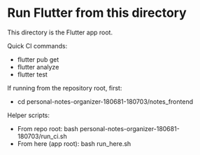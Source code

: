 # Run Flutter from this directory

This directory is the Flutter app root.

Quick CI commands:
- flutter pub get
- flutter analyze
- flutter test

If running from the repository root, first:
- cd personal-notes-organizer-180681-180703/notes_frontend

Helper scripts:
- From repo root: bash personal-notes-organizer-180681-180703/run_ci.sh
- From here (app root): bash run_here.sh
